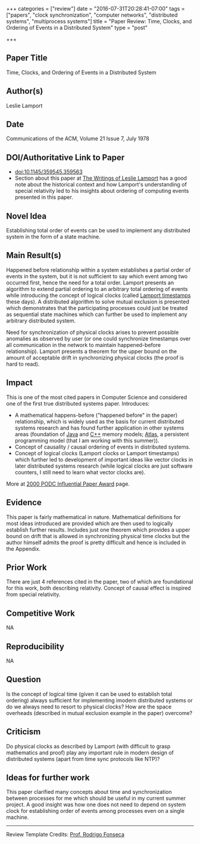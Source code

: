 +++
categories = ["review"]
date = "2016-07-31T20:28:41-07:00"
tags = ["papers", "clock synchronization", "computer networks", "distributed systems", "multiprocess systems"]
title = "Paper Review: Time, Clocks, and Ordering of Events in a Distributed System"
type = "post"

+++

## Paper Title
Time, Clocks, and Ordering of Events in a Distributed System

## Author(s)
Leslie Lamport

## Date
Communications of the ACM, Volume 21 Issue 7, July 1978

<!--more-->

## DOI/Authoritative Link to Paper
- [doi:10.1145/359545.359563](http://dx.doi.org/10.1145/359545.359563)
- Section about this paper at [The Writings of Leslie Lamport](http://research.microsoft.com/en-us/um/people/lamport/pubs/pubs.html#time-clocks) has a good note about the historical context and how Lamport's understanding of special relativity led to his insights about ordering of computing events presented in this paper.

## Novel Idea
Establishing total order of events can be used to implement any distributed system in the form of a state machine.

## Main Result(s)
Happened before relationship within a system establishes a partial order of events in the system, but it is not sufficient to say which event among two occurred first, hence the need for a total order. Lamport presents an algorithm to extend partial ordering to an arbitrary total ordering of events while introducing the concept of logical clocks (called [Lamport timestamps](https://en.wikipedia.org/wiki/Lamport_timestamps) these days). A distributed algorithm to solve mutual exclusion is presented which demonstrates that the participating processes could just be treated as sequential state machines which can further be used to implement any arbitrary distributed system.

Need for synchronization of physical clocks arises to prevent possible anomalies as observed by user (or one could synchronize timestamps over all communication in the network to maintain happened-before relationship). Lamport presents a theorem for the upper bound on the amount of acceptable drift in synchronizing physical clocks (the proof is hard to read).

## Impact
This is one of the most cited papers in Computer Science and considered one of the first true distributed systems paper. Introduces:

- A mathematical happens-before ("happened before" in the paper) relationship, which is widely used as the basis for current distributed systems research and has found further application in other systems areas (foundation of [Java](https://en.wikipedia.org/wiki/Java_memory_model) and [C++](http://en.cppreference.com/w/cpp/language/memory_model) memory models; [Atlas](http://dx.doi.org/10.1145/2660193.2660224), a persistent programming model (that I am working with this summer)).
- Concept of causality / causal ordering of events in distributed systems.
- Concept of logical clocks (Lamport clocks or Lamport timestamps) which further led to development of important ideas like vector clocks in later distributed systems research (while logical clocks are just software counters, I still need to learn what vector clocks are).

More at [2000 PODC Influential Paper Award](http://www.podc.org/influential/2000-influential-paper/) page.

## Evidence
This paper is fairly mathematical in nature. Mathematical definitions for most ideas introduced are provided which are then used to logically establish further results. Includes just one theorem which provides a upper bound on drift that is allowed in synchronizing physical time clocks but the author himself admits the proof is pretty difficult and hence is included in the Appendix.

## Prior Work
There are just 4 references cited in the paper, two of which are foundational for this work, both describing relativity. Concept of causal effect is inspired from special relativity.

## Competitive Work
NA

## Reproducibility
NA

## Question
Is the concept of logical time (given it can be used to establish total ordering) always sufficient for implementing imodern distributed systems or do we always need to resort to physical clocks? How are the space overheads (described in mutual exclusion example in the paper) overcome?

## Criticism
Do physical clocks as described by Lamport (with difficult to grasp mathematics and proof) play any important rule in modern design of distributed systems (apart from time sync protocols like NTP)?

## Ideas for further work
This paper clarified many concepts about time and synchronization between processes for me which should be useful in my current summer project. A good insight was how one does not need to depend on system clock for establishing order of events among processes even on a single machine.

<hr />

Review Template Credits:
[Prof. Rodrigo Fonseca](http://cs.brown.edu/courses/csci2950-u/s14/review.html)

